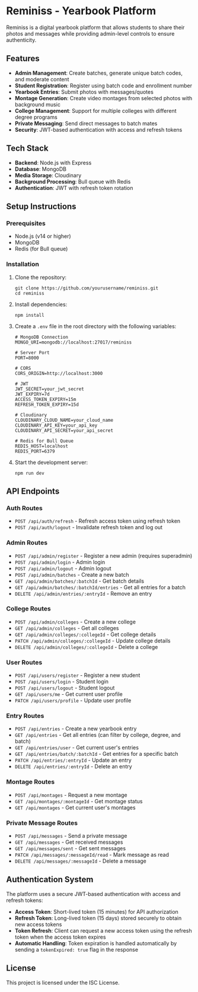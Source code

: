# Reminiss - Yearbook Platform

Reminiss is a digital yearbook platform that allows students to share their photos and messages while providing admin-level controls to ensure authenticity.

## Features

- **Admin Management**: Create batches, generate unique batch codes, and moderate content
- **Student Registration**: Register using batch code and enrollment number
- **Yearbook Entries**: Submit photos with messages/quotes
- **Montage Generation**: Create video montages from selected photos with background music
- **College Management**: Support for multiple colleges with different degree programs
- **Private Messaging**: Send direct messages to batch mates
- **Security**: JWT-based authentication with access and refresh tokens

## Tech Stack

- **Backend**: Node.js with Express
- **Database**: MongoDB
- **Media Storage**: Cloudinary
- **Background Processing**: Bull queue with Redis
- **Authentication**: JWT with refresh token rotation

## Setup Instructions

### Prerequisites

- Node.js (v14 or higher)
- MongoDB
- Redis (for Bull queue)

### Installation

1. Clone the repository:
   ```
   git clone https://github.com/yourusername/reminiss.git
   cd reminiss
   ```

2. Install dependencies:
   ```
   npm install
   ```

3. Create a `.env` file in the root directory with the following variables:
   ```
   # MongoDB Connection
   MONGO_URI=mongodb://localhost:27017/reminiss
   
   # Server Port
   PORT=8000
   
   # CORS
   CORS_ORIGIN=http://localhost:3000
   
   # JWT
   JWT_SECRET=your_jwt_secret
   JWT_EXPIRY=7d
   ACCESS_TOKEN_EXPIRY=15m
   REFRESH_TOKEN_EXPIRY=15d
   
   # Cloudinary
   CLOUDINARY_CLOUD_NAME=your_cloud_name
   CLOUDINARY_API_KEY=your_api_key
   CLOUDINARY_API_SECRET=your_api_secret
   
   # Redis for Bull Queue
   REDIS_HOST=localhost
   REDIS_PORT=6379
   ```

4. Start the development server:
   ```
   npm run dev
   ```

## API Endpoints

### Auth Routes

- `POST /api/auth/refresh` - Refresh access token using refresh token
- `POST /api/auth/logout` - Invalidate refresh token and log out

### Admin Routes

- `POST /api/admin/register` - Register a new admin (requires superadmin)
- `POST /api/admin/login` - Admin login
- `POST /api/admin/logout` - Admin logout
- `POST /api/admin/batches` - Create a new batch
- `GET /api/admin/batches/:batchId` - Get batch details
- `GET /api/admin/batches/:batchId/entries` - Get all entries for a batch
- `DELETE /api/admin/entries/:entryId` - Remove an entry

### College Routes

- `POST /api/admin/colleges` - Create a new college
- `GET /api/admin/colleges` - Get all colleges
- `GET /api/admin/colleges/:collegeId` - Get college details
- `PATCH /api/admin/colleges/:collegeId` - Update college details
- `DELETE /api/admin/colleges/:collegeId` - Delete a college

### User Routes

- `POST /api/users/register` - Register a new student
- `POST /api/users/login` - Student login
- `POST /api/users/logout` - Student logout
- `GET /api/users/me` - Get current user profile
- `PATCH /api/users/profile` - Update user profile

### Entry Routes

- `POST /api/entries` - Create a new yearbook entry
- `GET /api/entries` - Get all entries (can filter by college, degree, and batch)
- `GET /api/entries/user` - Get current user's entries
- `GET /api/entries/batch/:batchId` - Get entries for a specific batch
- `PATCH /api/entries/:entryId` - Update an entry
- `DELETE /api/entries/:entryId` - Delete an entry

### Montage Routes

- `POST /api/montages` - Request a new montage
- `GET /api/montages/:montageId` - Get montage status
- `GET /api/montages` - Get current user's montages

### Private Message Routes

- `POST /api/messages` - Send a private message
- `GET /api/messages` - Get received messages
- `GET /api/messages/sent` - Get sent messages
- `PATCH /api/messages/:messageId/read` - Mark message as read
- `DELETE /api/messages/:messageId` - Delete a message

## Authentication System

The platform uses a secure JWT-based authentication with access and refresh tokens:

- **Access Token**: Short-lived token (15 minutes) for API authorization
- **Refresh Token**: Long-lived token (15 days) stored securely to obtain new access tokens
- **Token Refresh**: Client can request a new access token using the refresh token when the access token expires
- **Automatic Handling**: Token expiration is handled automatically by sending a `tokenExpired: true` flag in the response

## License

This project is licensed under the ISC License. 